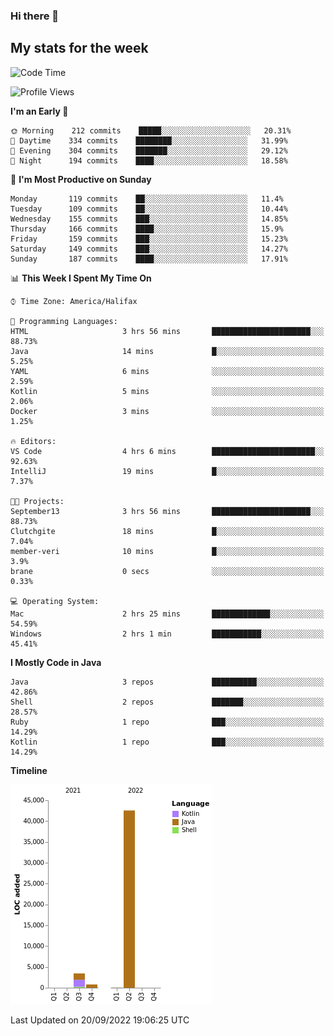 ### Hi there 👋

## My stats for the week
<!--START_SECTION:waka-->
![Code Time](http://img.shields.io/badge/Code%20Time-396%20hrs%2023%20mins-blue)

![Profile Views](http://img.shields.io/badge/Profile%20Views-2-blue)

**I'm an Early 🐤** 

```text
🌞 Morning    212 commits    █████░░░░░░░░░░░░░░░░░░░░   20.31% 
🌆 Daytime    334 commits    ████████░░░░░░░░░░░░░░░░░   31.99% 
🌃 Evening    304 commits    ███████░░░░░░░░░░░░░░░░░░   29.12% 
🌙 Night      194 commits    ████░░░░░░░░░░░░░░░░░░░░░   18.58%

```
📅 **I'm Most Productive on Sunday** 

```text
Monday       119 commits    ██░░░░░░░░░░░░░░░░░░░░░░░   11.4% 
Tuesday      109 commits    ██░░░░░░░░░░░░░░░░░░░░░░░   10.44% 
Wednesday    155 commits    ███░░░░░░░░░░░░░░░░░░░░░░   14.85% 
Thursday     166 commits    ████░░░░░░░░░░░░░░░░░░░░░   15.9% 
Friday       159 commits    ███░░░░░░░░░░░░░░░░░░░░░░   15.23% 
Saturday     149 commits    ███░░░░░░░░░░░░░░░░░░░░░░   14.27% 
Sunday       187 commits    ████░░░░░░░░░░░░░░░░░░░░░   17.91%

```


📊 **This Week I Spent My Time On** 

```text
⌚︎ Time Zone: America/Halifax

💬 Programming Languages: 
HTML                     3 hrs 56 mins       ██████████████████████░░░   88.73% 
Java                     14 mins             █░░░░░░░░░░░░░░░░░░░░░░░░   5.25% 
YAML                     6 mins              ░░░░░░░░░░░░░░░░░░░░░░░░░   2.59% 
Kotlin                   5 mins              ░░░░░░░░░░░░░░░░░░░░░░░░░   2.06% 
Docker                   3 mins              ░░░░░░░░░░░░░░░░░░░░░░░░░   1.25%

🔥 Editors: 
VS Code                  4 hrs 6 mins        ███████████████████████░░   92.63% 
IntelliJ                 19 mins             █░░░░░░░░░░░░░░░░░░░░░░░░   7.37%

🐱‍💻 Projects: 
September13              3 hrs 56 mins       ██████████████████████░░░   88.73% 
Clutchgite               18 mins             █░░░░░░░░░░░░░░░░░░░░░░░░   7.04% 
member-veri              10 mins             █░░░░░░░░░░░░░░░░░░░░░░░░   3.9% 
brane                    0 secs              ░░░░░░░░░░░░░░░░░░░░░░░░░   0.33%

💻 Operating System: 
Mac                      2 hrs 25 mins       █████████████░░░░░░░░░░░░   54.59% 
Windows                  2 hrs 1 min         ███████████░░░░░░░░░░░░░░   45.41%

```

**I Mostly Code in Java** 

```text
Java                     3 repos             ██████████░░░░░░░░░░░░░░░   42.86% 
Shell                    2 repos             ███████░░░░░░░░░░░░░░░░░░   28.57% 
Ruby                     1 repo              ███░░░░░░░░░░░░░░░░░░░░░░   14.29% 
Kotlin                   1 repo              ███░░░░░░░░░░░░░░░░░░░░░░   14.29%

```


**Timeline**

![Chart not found](https://raw.githubusercontent.com/lyndseyy/lyndseyy/main/charts/bar_graph.png) 


 Last Updated on 20/09/2022 19:06:25 UTC
<!--END_SECTION:waka-->